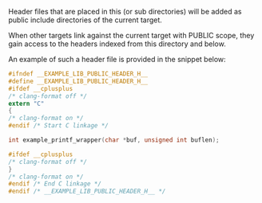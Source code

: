 Header files that are placed in this (or sub directories) will be added as 
public include directories of the current target.

When other targets link against the current target with PUBLIC scope,
they gain access to the headers indexed from this directory and below.

An example of such a header file is provided in the snippet below:


```C
#ifndef __EXAMPLE_LIB_PUBLIC_HEADER_H__
#define __EXAMPLE_LIB_PUBLIC_HEADER_H__
#ifdef __cplusplus
/* clang-format off */
extern "C"
{
/* clang-format on */
#endif /* Start C linkage */

int example_printf_wrapper(char *buf, unsigned int buflen);

#ifdef __cplusplus
/* clang-format off */
}
/* clang-format on */
#endif /* End C linkage */
#endif /* __EXAMPLE_LIB_PUBLIC_HEADER_H__ */
```